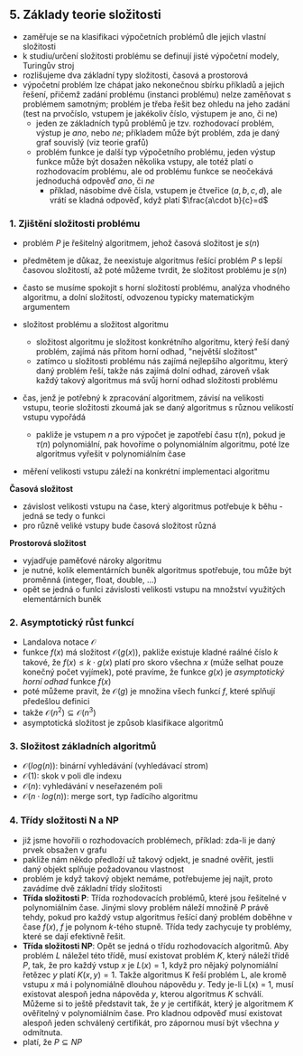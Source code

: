 ## 5. Základy teorie složitosti

- zaměřuje se na klasifikaci výpočetních problémů dle jejich vlastní složitosti
- k studiu/určení složitosti problému se definují jisté výpočetní modely, Turingův stroj
- rozlišujeme dva základní typy složitosti, časová a prostorová
- výpočetní problém lze chápat jako nekonečnou sbírku příkladů a jejich řešení, přičemž zadání problému (instanci problému) nelze zaměňovat s problémem samotným; problém je třeba řešit bez ohledu na jeho zadání (test na prvočíslo, vstupem je jakékoliv číslo, výstupem je ano, či ne)
	- jeden ze základních typů problémů je tzv. rozhodovací problém, výstup je *ano*, nebo *ne*; příkladem může být problém, zda je daný graf souvislý (viz teorie grafů)
	- problém funkce je další typ výpočetního problému, jeden výstup funkce může být dosažen několika vstupy, ale totéž platí o rozhodovacím problému, ale od problému funkce se neočekává jednoduchá odpověď *ano*, či *ne*
		- příklad, násobíme dvě čísla, vstupem je čtveřice $(a, b, c, d)$, ale vrátí se kladná odpověď, když platí $\frac{a\cdot b}{c}=d$

### 1. Zjištění složitosti problému

- problém $P$ je řešitelný algoritmem, jehož časová složitost je $s(n)$
- předmětem je důkaz, že neexistuje algoritmus řešící problém $P$ s lepší časovou složitostí, až poté můžeme tvrdit, že složitost problému je $s(n)$
- často se musíme spokojit s horní složitostí problému, analýza vhodného algoritmu, a dolní složitostí, odvozenou typicky matematickým argumentem

- složitost problému a složitost algoritmu
	- složitost algoritmu je složitost konkrétního algoritmu, který řeší daný problém, zajímá nás přitom horní odhad, "největší složitost"
	- zatímco u složitosti problému nás zajímá nejlepšího algoritmu, který daný problém řeší, takže nás zajímá dolní odhad, zároveň však každý takový algoritmus má svůj horní odhad složitosti problému

- čas, jenž je potřebný k zpracování algoritmem, závisí na velikosti vstupu, teorie složitosti zkoumá jak se daný algoritmus s různou velikostí vstupu vypořádá
	- pakliže je vstupem $n$ a pro výpočet je zapotřebí času $\tau (n)$, pokud je $\tau (n)$ polynomiální, pak hovoříme o polynomiálním algoritmu, poté lze algoritmus vyřešit v polynomiálním čase

- měření velikosti vstupu záleží na konkrétní implementaci algoritmu

**Časová složitost**

- závislost velikosti vstupu na čase, který algoritmus potřebuje k běhu - jedná se tedy o funkci
- pro různě veliké vstupy bude časová složitost různá

**Prostorová složitost**

- vyjadřuje paměťové nároky algoritmu
- je nutné, kolik elementárních buněk algoritmus spotřebuje, tou může být proměnná (integer, float, double, ...)
- opět se jedná o funlci závislosti velikosti vstupu na množství využitých elementárních buněk

### 2. Asymptotický růst funkcí

- Landalova notace $\mathcal{O}$
- funkce $f(x)$ má složitost $\mathcal{O}(g(x))$, pakliže existuje kladné raálné číslo $k$ takové, že $f(x) \leq k \cdot g(x)$ platí pro skoro všechna $x$ (múže selhat pouze konečný počet vyjímek), poté pravíme, že funkce $g(x)$ je *asymptotický horní odhad* funkce $f(x)$
- poté můžeme pravit, že $\mathcal{O}(g)$ je množina všech funkcí $f$, které splňují předešlou definici
- takže $\mathcal{O}(n^2) \subseteq \mathcal{O}(n^3)$
- asymptotická složitost je způsob klasifikace algoritmů

### 3. Složitost základních algoritmů

- $\mathcal{O}(log(n))$: binární vyhledávání (vyhledávací strom)
- $\mathcal{O}(1)$: skok v poli dle indexu
- $\mathcal{O}(n)$: vyhledávání v neseřazeném poli
- $\mathcal{O}(n \cdot log(n))$: merge sort, typ řadícího algoritmu

### 4. Třídy složitosti N a NP

- již jsme hovořili o rozhodovacích problémech, příklad: zda-li je daný prvek obsažen v grafu
- pakliže nám někdo předloží už takový odjekt, je snadné ověřit, jestli daný objekt splňuje požadovanou vlastnost
- problém je když takový objekt nemáme, potřebujeme jej najít, proto zavádíme dvě základní třídy složitosti
- **Třída složitosti P**: Třída rozhodovacích problémů, které jsou řešitelné v polynomiálním čase. Jinými slovy problém náleží množině $P$ právě tehdy, pokud pro každý vstup algoritmus řešící daný problém doběhne v čase $f(x)$, $f$ je polynom $k$-tého stupně. Třída tedy zachycuje ty problémy, které se dají efektivně řešit.
- **Třída složitosti NP**: Opět se jedná o třídu rozhodovacích algoritmů. Aby problém $L$ náležel této třídě, musí existovat problém $K$, který náleží třídě $P$, tak, že pro každý vstup $x$ je $L(x) = 1$, když pro nějaký polynomiální řetězec $y$ platí $K(x,y) = 1$. Takže algoritmus K řeší problém L, ale kromě vstupu $x$ má i polynomiálně dlouhou nápovědu $y$. Tedy je-li L(x) = 1, musí existovat alespoň jedna nápověda $y$, kterou algoritmus $K$ schválí. Můžeme si to ještě představit tak, že $y$ je certifikát, který je algoritmem $K$ ověřitelný v polynomiálním čase. Pro kladnou odpověď musí existovat alespoň jeden schválený certifikát, pro zápornou musí být všechna $y$ odmítnuta.
- platí, že $P \subseteq NP$